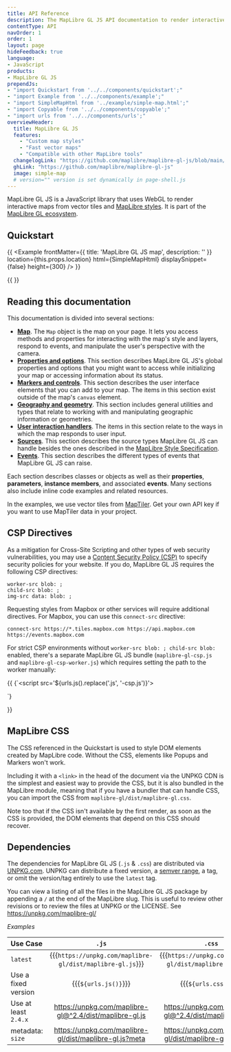 ```yaml
---
title: API Reference
description: The MapLibre GL JS API documentation to render interactive maps from vector tiles and MapLibre styles.
contentType: API
navOrder: 1
order: 1
layout: page
hideFeedback: true
language:
- JavaScript
products:
- MapLibre GL JS
prependJs:
- "import Quickstart from '../../components/quickstart';"
- "import Example from '../../components/example';"
- "import SimpleMapHtml from '../example/simple-map.html';"
- "import Copyable from '../../components/copyable';"
- "import urls from '../../components/urls';"
overviewHeader:
  title: MapLibre GL JS
  features:
    - "Custom map styles"
    - "Fast vector maps"
    - "Compatible with other MapLibre tools"
  changelogLink: "https://github.com/maplibre/maplibre-gl-js/blob/main/CHANGELOG.md"
  ghLink: "https://github.com/maplibre/maplibre-gl-js"
  image: simple-map
  # version="" version is set dynamically in page-shell.js
---
```


MapLibre GL JS is a JavaScript library that uses WebGL to render interactive maps from vector tiles and [MapLibre styles](https://maplibre.org/maplibre-style). It is part of the [MapLibre GL ecosystem](https://github.com/maplibre).


## Quickstart

{{
    <Example
        frontMatter={{
          title: 'MapLibre GL JS map',
          description: ''
        }}
        location={this.props.location}
        html={SimpleMapHtml}
        displaySnippet={false}
        height={300}
    />
}}


{{
<Quickstart />
}}


## Reading this documentation

This documentation is divided into several sections:

* [**Map**](https://maplibre.org/maplibre-gl-js-docs/api/map/). The `Map` object is the map on your page. It lets you access methods and properties for interacting with the map's style and layers, respond to events, and manipulate the user's perspective with the camera.
* [**Properties and options**](https://maplibre.org/maplibre-gl-js-docs/api/properties/). This section describes MapLibre GL JS's global properties and options that you might want to access while initializing your map or accessing information about its status.
* [**Markers and controls**](https://maplibre.org/maplibre-gl-js-docs/api/markers/). This section describes the user interface elements that you can add to your map. The items in this section exist outside of the map's `canvas` element.
* [**Geography and geometry**](https://maplibre.org/maplibre-gl-js-docs/api/geography/). This section includes general utilities and types that relate to working with and manipulating geographic information or geometries.
* [**User interaction handlers**](https://maplibre.org/maplibre-gl-js-docs/api/handlers/). The items in this section relate to the ways in which the map responds to user input.
* [**Sources**](https://maplibre.org/maplibre-gl-js-docs/api/sources/). This section describes the source types MapLibre GL JS can handle besides the ones described in the [MapLibre Style Specification](https://maplibre.org/maplibre-style/).
* [**Events**](https://maplibre.org/maplibre-gl-js-docs/api/events/). This section describes the different types of events that MapLibre GL JS can raise.

Each section describes classes or objects as well as their **properties**, **parameters**, **instance members**, and associated **events**. Many sections also include inline code examples and related resources.

In the examples, we use vector tiles from [MapTiler](https://maptiler.com). Get your own API key if you want to use MapTiler data in your project.

## CSP Directives

As a mitigation for Cross-Site Scripting and other types of web security vulnerabilities, you may use a [Content Security Policy (CSP)](https://developer.mozilla.org/en-US/docs/Web/Security/CSP) to specify security policies for your website. If you do, MapLibre GL JS requires the following CSP directives:

```
worker-src blob: ;
child-src blob: ;
img-src data: blob: ;
```

Requesting styles from Mapbox or other services will require additional directives. For Mapbox, you can use this `connect-src` directive:

```
connect-src https://*.tiles.mapbox.com https://api.mapbox.com https://events.mapbox.com
```

For strict CSP environments without `worker-src blob: ; child-src blob:` enabled, there's a separate MapLibre GL JS bundle (`maplibre-gl-csp.js` and `maplibre-gl-csp-worker.js`) which requires setting the path to the worker manually:

{{
<Copyable lang="html">{`<script src='${urls.js().replace('.js', '-csp.js')}'></script>
<script>
maplibregl.workerUrl = "${urls.js().replace('.js', '-csp-worker.js')}";
...
</script>`}</Copyable>
}}

## MapLibre CSS

The CSS referenced in the Quickstart is used to style DOM elements created by MapLibre code. Without the CSS, elements like Popups and Markers won't work.

Including it with a `<link>` in the head of the document via the UNPKG CDN is the simplest and easiest way to provide the CSS, but it is also bundled in the MapLibre module, meaning that if you have a bundler that can handle CSS, you can import the CSS from `maplibre-gl/dist/maplibre-gl.css`.

Note too that if the CSS isn't available by the first render, as soon as the CSS is provided, the DOM elements that depend on this CSS should recover.

## Dependencies

The dependencies for MapLibre GL JS (`.js` & `.css`) are distributed via [UNPKG.com](https://unpkg.com).  UNPKG can distribute a fixed version, a [semver range](https://semver.org/), a tag, or omit the version/tag entirely to use the `latest` tag.

You can view a listing of all the files in the MapLibre GL JS package by appending a `/` at the end of the MapLibre slug.  This is useful to review other revisions or to review the files at UNPKG or the LICENSE.  See <https://unpkg.com/maplibre-gl/>

*Examples*

| Use Case  | `.js` | `.css` |
| :------- | :---: | :----: |
| `latest` |{{<Copyable lang="html">{`https://unpkg.com/maplibre-gl/dist/maplibre-gl.js`}</Copyable>}} | {{<Copyable lang="html">{`https://unpkg.com/maplibre-gl/dist/maplibre-gl.css`}</Copyable>}} |
| Use a fixed version | {{<Copyable lang="html">{`${urls.js()}`}</Copyable>}} | {{<Copyable lang="html">{`${urls.css()}`}</Copyable>}} | 
| Use at least `2.4.x` | <https://unpkg.com/maplibre-gl@^2.4/dist/maplibre-gl.js> | <https://unpkg.com/maplibre-gl@^2.4/dist/maplibre-gl.css> |
| metadata: `size` | <https://unpkg.com/maplibre-gl/dist/maplibre-gl.js?meta> | <https://unpkg.com/maplibre-gl/dist/maplibre-gl.css?meta> |
